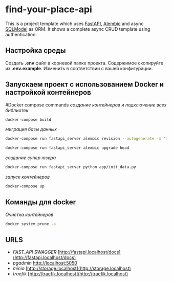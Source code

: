 # find-your-place-api
This is a project template which uses [FastAPI](https://fastapi.tiangolo.com/), [Alembic](https://alembic.sqlalchemy.org/en/latest/) and async [SQLModel](https://sqlmodel.tiangolo.com/) as ORM. It shows a complete async CRUD template using authentication.

## Настройка среды
Создать **.env** файл в корневой папке проекта. Содержимое скопируйте из **.env.example**. Изменить в соответствии с вашей конфигурации.

## Запускаем проект с использованием Docker и настройкой контейнеров
#Docker compose commands
*создание контейнеров и подключение всех библиотек*
```sh
docker-compose build
```
*миграция базы данных*
```sh
docker-compose run fastapi_server alembic revision --autogenerate -m "mig"
```
```sh
docker-compose run fastapi_server alembic upgrade head
```
*создание супер юзера*
```sh
docker-compose run fastapi_server python app/init_data.py
```
*запуск контейнеров*
```sh
docker-compose up
```
## Команды для docker
*Очистка контейнеров*
```sh
docker system prune -a
```

## URLS
- *FAST_API SWAGGER* [http://fastapi.localhost/docs](http://fastapi.localhost/docs)
- *pgadmin* [http://localhost:5050](http://localhost:5050)
- *minio* [http://storage.localhost](http://storage.localhost)
- *traefik* [http://traefik.localhost](http://traefik.localhost)
